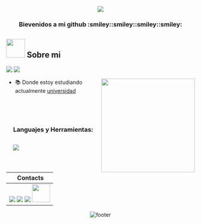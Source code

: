 <!-- GIF HEADER -->
<p align="center">
<img src="https://i.pinimg.com/736x/95/7a/f5/957af5e5b16d038043dccc0a0d5daf4d.jpg">  
</p>
<h3 align="center"> Bievenidos a mi github :smiley::smiley::smiley::smiley:</h3>

<!-- BREVE DESCRIPCION -->
## <picture><img src = "https://github.com/7oSkaaa/7oSkaaa/blob/main/Images/about_me.gif?raw=true" width = 50px></picture> Sobre mi
<!-- VISTAS DEL PERFIL -->
<p> 
  <img src="https://komarev.com/ghpvc/?username=andermendoza&label=Profile%20views&color=0e75b6&style=flat"/> 
  <img src="https://img.shields.io/badge/Focus-Backend%20Development-dodgerblue" />
</p>
</p>

<picture> <img align="right" src="https://github.com/7oSkaaa/7oSkaaa/blob/main/Images/Right_Side.gif?raw=true" width = 250px></picture>


- 📚 Donde estoy estudiando actualmente [universidad](http://www.unefa.edu.ve/)
  
<br><br>
<!-- LENGUAJES Y HERRAMIENTAS -->
<div style="display:grid;align-items:center;justify-content:center">
<h3>Languajes y Herramientas:</h3>
  <p>
  <a href="https://skillicons.dev">
    <img src="https://skillicons.dev/icons?i=git,js,py,fastapi,bash,nodejs,npm,mysql,linux" />
  </a>
  </p>
</div>



<div align="Center">
  
|‎ ‎ ‎ ‎ Contacts‎ ‎ ‎ ‎ |
| ----------|
| <a href="kelvinabache12@gmail.com"> <img src="https://skillicons.dev/icons?i=gmail"/></a> <a href="https://www.instagram.com/tegnoword?igsh=MXU3OW50OWZ4cmMzeg=="> <img src="https://skillicons.dev/icons?i=instagram"/></a> <a href="https://www.linkedin.com/in/kelvin-abache-50668a234?lipi=urn%3Ali%3Apage%3Ad_flagship3_profile_view_base_contact_details%3BdcIV1JO7QbqSGMAvqJnayg%3D%3D"> <img src="https://skillicons.dev/icons?i=linkedin"/></a> <a href="http://www.youtube.com/@tegnoword"> <img src="https://img.icons8.com/color/48/000000/youtube-play.png" style="height: 3rem"/>  </a>| 

</div>

<div align="center">
  <img src="https://capsule-render.vercel.app/api?color=0:1408d0,50:0860d0,100:08c4d0&height=100&section=footer&fontSize=30&type=waving&fontColor=fefefe"
  alt="footer" />
</div>
